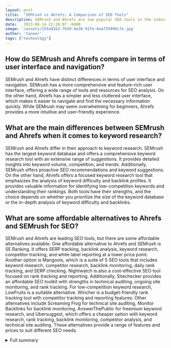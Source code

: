 ```yaml
---
layout: post
title:  "SEMrush vs Ahrefs: A Comparison of SEO Tools"
description: SEMrush and Ahrefs are two popular SEO tools in the industry. This article compares their features, user interface, rank tracking, keyword research, competitor analysis, and pricing to help readers choose the best SEO tool for their needs.
date:   2023-08-14 22:26:07 -0400
image: '/assets/155a91b2-7b39-4e36-91fe-0aa735996c7e.jpg'
author: 'tanner'
tags: ["technology"]
---
```


## How do SEMrush and Ahrefs compare in terms of user interface and navigation?
SEMrush and Ahrefs have distinct differences in terms of user interface and navigation. SEMrush has a more comprehensive and feature-rich user interface, offering a wide range of tools and resources for SEO analysis. On the other hand, Ahrefs has a simpler and less cluttered user interface, which makes it easier to navigate and find the necessary information quickly. While SEMrush may seem overwhelming for beginners, Ahrefs provides a more intuitive and user-friendly experience.

## What are the main differences between SEMrush and Ahrefs when it comes to keyword research?
SEMrush and Ahrefs differ in their approach to keyword research. SEMrush has the largest keyword database and offers a comprehensive keyword research tool with an extensive range of suggestions. It provides detailed insights into keyword volume, competition, and trends. Additionally, SEMrush offers proactive SEO recommendations and keyword suggestions. On the other hand, Ahrefs offers a focused keyword research tool that emphasizes the analysis of keyword difficulty and backlink profiles. It provides valuable information for identifying low-competition keywords and understanding their rankings. Both tools have their strengths, and the choice depends on whether you prioritize the size of the keyword database or the in-depth analysis of keyword difficulty and backlinks.

## What are some affordable alternatives to Ahrefs and SEMrush for SEO?
SEMrush and Ahrefs are leading SEO tools, but there are some affordable alternatives available. One affordable alternative to Ahrefs and SEMrush is SE Ranking. It offers SERP tracking, backlink analysis, keyword research, competitor tracking, and white label reporting at a lower price point. Another option is Mangools, which is a suite of 5 SEO tools that includes keyword research, competitor research, backlink monitoring, daily rank tracking, and SERP checking. Nightwatch is also a cost-effective SEO tool focused on rank tracking and reporting. Additionally, Sitechecker provides an affordable SEO toolkit with strengths in technical auditing, ongoing site monitoring, and rank tracking. For low-competition keyword research, LowFruits is a suitable alternative. Wincher is a budget-friendly rank tracking tool with competitor tracking and reporting features. Other alternatives include Screaming Frog for technical site auditing, Monitor Backlinks for backlink monitoring, AnswerThePublic for freemium keyword research, and Ubersuggest, which offers a cheaper option with keyword research, rank tracking, backlink monitoring, competitor analysis, and technical site auditing. These alternatives provide a range of features and prices to suit different SEO needs.


<details>
        <summary>Full summary</summary>
<p>SEMrush and Ahrefs are among the most popular tools in the SEO industry. This article compares the features, user interface, rank tracking, keyword research, competitor analysis, and pricing of SEMrush and Ahrefs to help readers choose the best SEO tool for their needs.</p>
<p>SEMrush is a popular SEO tool with a wide range of features and the largest keyword database. It offers more tools and customer support resources compared to Ahrefs. However, Ahrefs has a less cluttered and easier-to-navigate user interface.</p>
<p>When it comes to rank tracking, Ahrefs' Rank Tracker is simpler to use and provides quick analysis of search engine rankings. On the other hand, SEMrush's Position Tracking tool offers regular data updates and mobile search rankings.</p>
<p>Both SEMrush and Ahrefs offer keyword research features. However, SEMrush has more keyword suggestions than Ahrefs.</p>
<p>In terms of competitor analysis, both platforms provide tools for this purpose. However, SEMrush has a wider range of tools dedicated to competitor analysis.</p>
<p>When it comes to pricing, Ahrefs offers plans starting at $99/month, while SEMrush's plans start at $119.95/month.</p>
<p>In addition to the main source, let's also include some extra information from other sources...</p>
<p><strong>Article: Tips for Analyzing Search Engine Results Pages (SERPs)</strong></p>
<ul>
<li>Compare SERPs side-by-side</li>
<li>Study SERPs for the same keyword on different dates</li>
<li>Spot any ranking changes</li>
<li>Compare two different keywords</li>
<li>See if Google perceives them as similar</li>
</ul>
<p><strong>Article about SEMrush's features and pricing</strong></p>
<p>SEMrush starts at $99.95 per month and delivers a wide array of functionality across ad-hoc keyword research, ongoing search position monitoring, and crawling. It is a solid overall choice for any SMB looking for SEO help. SEMrush's dashboard provides a snapshot of Domain Analytics and widgets for each facet of your most recent SEO project. The tool offers comprehensive keyword research, backlink tracking, and desktop/mobile search breakdowns. It even provides keyword suggestions and proactive SEO recommendations. However, SEMrush lacks keyword list management capabilities.</p>
<p><strong>Article events for 'Top 7 semrush.com Alternatives &amp; Competitors'</strong></p>
<p>Sign up for a free Semrush account to view the list of semrush.com alternatives and competitors. Analyze their performance in terms of website traffic, rankings, and authority. As of July 2023, find the full list of websites like semrush.com using Semrush Organic Research tool, which is available when you sign up for a free account.</p>
<p><strong>Ahrefs alternatives for SEO</strong></p>
<p>Ahrefs is a solid tool, but there are other options available. SE Ranking is an affordable SEO platform that offers SERP tracking, backlink analysis, keyword research, competitor tracking, and white label reporting. Mangools is a suite of 5 SEO tools that include keyword research, competitor research, backlink monitoring, daily rank tracking, and SERP checking. Nightwatch is an affordable SEO tool with a focus on rank tracking, providing accurate daily rank tracking and good reporting. Sitechecker is an SEO toolkit with strengths in technical auditing, ongoing site monitoring, and rank tracking. LowFruits is a keyword research tool focused on low-competition keywords. Wincher is a low-cost rank tracking tool that offers daily ranking updates, competitor tracking, and reporting. Screaming Frog is a widely used technical site auditing tool. Monitor Backlinks is a backlink monitoring tool, and AnswerThePublic is a freemium tool for keyword research. Ubersuggest is a cheap alternative to Ahrefs and offers keyword research, rank tracking, backlink monitoring, competitor analysis, and technical site auditing.</p>
<p>In conclusion, SEMrush and Ahrefs are both powerful SEO tools with unique features and strengths. The choice between them depends on individual preferences and specific needs. With the information provided in this article, readers can make an informed decision and choose the best SEO tool for their requirements.</p>
</details>